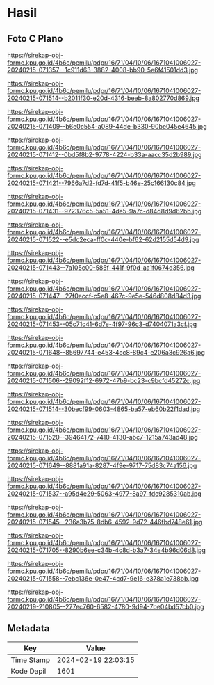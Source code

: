 # Hasil

## Foto C Plano

https://sirekap-obj-formc.kpu.go.id/4b6c/pemilu/pdpr/16/71/04/10/06/1671041006027-20240215-071357--1c911d63-3882-4008-bb90-5e6f41501dd3.jpg

https://sirekap-obj-formc.kpu.go.id/4b6c/pemilu/pdpr/16/71/04/10/06/1671041006027-20240215-071514--b2011f30-e20d-4316-beeb-8a802770d869.jpg

https://sirekap-obj-formc.kpu.go.id/4b6c/pemilu/pdpr/16/71/04/10/06/1671041006027-20240215-071409--b6e0c554-a089-44de-b330-90be045e4645.jpg

https://sirekap-obj-formc.kpu.go.id/4b6c/pemilu/pdpr/16/71/04/10/06/1671041006027-20240215-071412--0bd5f8b2-9778-4224-b33a-aacc35d2b989.jpg

https://sirekap-obj-formc.kpu.go.id/4b6c/pemilu/pdpr/16/71/04/10/06/1671041006027-20240215-071421--7966a7d2-fd7d-41f5-b46e-25c166130c84.jpg

https://sirekap-obj-formc.kpu.go.id/4b6c/pemilu/pdpr/16/71/04/10/06/1671041006027-20240215-071431--972376c5-5a51-4de5-9a7c-d84d8d9d62bb.jpg

https://sirekap-obj-formc.kpu.go.id/4b6c/pemilu/pdpr/16/71/04/10/06/1671041006027-20240215-071522--e5dc2eca-ff0c-440e-bf62-62d2155d54d9.jpg

https://sirekap-obj-formc.kpu.go.id/4b6c/pemilu/pdpr/16/71/04/10/06/1671041006027-20240215-071443--7a105c00-585f-441f-9f0d-aa1f0674d356.jpg

https://sirekap-obj-formc.kpu.go.id/4b6c/pemilu/pdpr/16/71/04/10/06/1671041006027-20240215-071447--27f0eccf-c5e8-467c-9e5e-546d808d84d3.jpg

https://sirekap-obj-formc.kpu.go.id/4b6c/pemilu/pdpr/16/71/04/10/06/1671041006027-20240215-071453--05c71c41-6d7e-4f97-96c3-d7404071a3cf.jpg

https://sirekap-obj-formc.kpu.go.id/4b6c/pemilu/pdpr/16/71/04/10/06/1671041006027-20240215-071648--85697744-e453-4cc8-89c4-e206a3c926a6.jpg

https://sirekap-obj-formc.kpu.go.id/4b6c/pemilu/pdpr/16/71/04/10/06/1671041006027-20240215-071506--29092f12-6972-47b9-bc23-c9bcfd45272c.jpg

https://sirekap-obj-formc.kpu.go.id/4b6c/pemilu/pdpr/16/71/04/10/06/1671041006027-20240215-071514--30becf99-0603-4865-ba57-eb60b22f1dad.jpg

https://sirekap-obj-formc.kpu.go.id/4b6c/pemilu/pdpr/16/71/04/10/06/1671041006027-20240215-071520--39464172-7410-4130-abc7-1215a743ad48.jpg

https://sirekap-obj-formc.kpu.go.id/4b6c/pemilu/pdpr/16/71/04/10/06/1671041006027-20240215-071649--8881a91a-8287-4f9e-9717-75d83c74a156.jpg

https://sirekap-obj-formc.kpu.go.id/4b6c/pemilu/pdpr/16/71/04/10/06/1671041006027-20240215-071537--a95d4e29-5063-4977-8a97-fdc9285310ab.jpg

https://sirekap-obj-formc.kpu.go.id/4b6c/pemilu/pdpr/16/71/04/10/06/1671041006027-20240215-071545--236a3b75-8db6-4592-9d72-446fbd748e61.jpg

https://sirekap-obj-formc.kpu.go.id/4b6c/pemilu/pdpr/16/71/04/10/06/1671041006027-20240215-071705--8290b6ee-c34b-4c8d-b3a7-34e4b96d06d8.jpg

https://sirekap-obj-formc.kpu.go.id/4b6c/pemilu/pdpr/16/71/04/10/06/1671041006027-20240215-071558--7ebc136e-0e47-4cd7-9e16-e378a1e738bb.jpg

https://sirekap-obj-formc.kpu.go.id/4b6c/pemilu/pdpr/16/71/04/10/06/1671041006027-20240219-210805--277ec760-6582-4780-9d94-7be04bd57cb0.jpg


## Metadata

| Key        | Value               |
| ---------- | ------------------- |
| Time Stamp | 2024-02-19 22:03:15 |
| Kode Dapil | 1601                |



